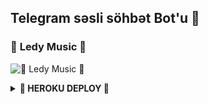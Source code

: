 <h2 align="centre">Telegram səsli söhbət Bot'u 🎵</h2>

### 🍁 **Ledy Music** 🍁
![🍁 Ledy Music 🍁](https://telegra.ph/file/e669d8ec6be16f4b7cc39.jpg)

</p>

<details>
<summary><b>🏹 HEROKU DEPLOY 🏹</b></summary>
<br>

[![Deploy](https://www.herokucdn.com/deploy/button.svg)](https://heroku.com/deploy?template=https://github.com/AzeMusic/LedyMusicBot)

  ------
<details>
<summary><b>📱 TELEGRAM 📱</b></summary>
<br>

<a href="https://t.me/ledyplaylist"><img src="https://img.shields.io/badge/Kanal%20Channel%3F-blue?&style=flat-?&logo=telegram" width=220px></a></p>
  ------
 <a href="https://t.me/SOQrup"><img src="https://img.shields.io/badge/Dəstək%20Support%3F-blue?&style=flat-?&logo=telegram" width=220px></a></p>
 __________________
 
<details>
<summary><b>Credits</b></summary>
<br>

  •[``MR AĞA``](https://github.com/AzeMusic)
  •
  •
